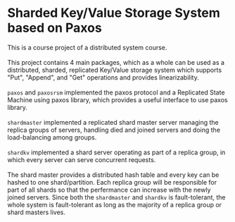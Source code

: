 # Sharded Key/Value Storage System based on Paxos
This is a course project of a distributed system course. <br/>
<br/>
This project contains 4 main packages, which as a whole can be used as a distributed, sharded, replicated Key/Value storage system 
which supports "Put", "Append", and "Get" operations and provides linearizability. <br/>
<br/>
`paxos` and `paxosrsm` implemented the paxos protocol and a Replicated State Machine using paxos library, which provides
a useful interface to use paxos library. <br/>
<br/>
`shardmaster` implemented a replicated shard master server managing the replica groups of servers, handling died and joined servers and doing the load-balancing among groups. <br/>
<br/>
`shardkv` implemented a shard server operating as part of a replica group, in which every server can serve concurrent requests.<br/>
<br/>
The shard master provides a distributed hash table and every key can be hashed to one shard/partition. Each replica group will be responsible for part of all shards so that the perfermance can increase with the newly joined servers. Since both the `shardmaster` and `shardkv` is fault-tolerant, the whole system is fault-tolerant as long as the majority of a replica group or shard masters lives.